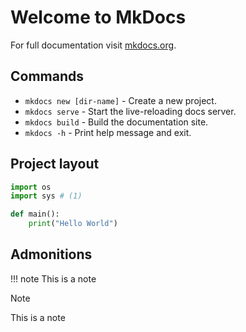 # Welcome to MkDocs

For full documentation visit [mkdocs.org](https://www.mkdocs.org).

## Commands

* `mkdocs new [dir-name]` - Create a new project.
* `mkdocs serve` - Start the live-reloading docs server.
* `mkdocs build` - Build the documentation site.
* `mkdocs -h` - Print help message and exit.

## Project layout

```python
import os
import sys # (1)

def main():
    print("Hello World")
```


## Admonitions
!!! note
    This is a note

> [!NOTE]
> This is a note